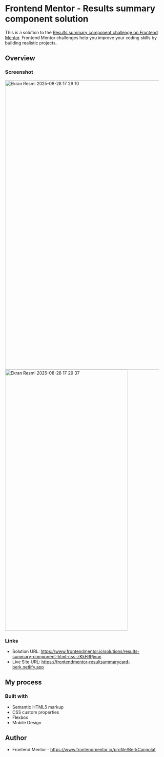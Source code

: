 # Frontend Mentor - Results summary component solution

This is a solution to the [Results summary component challenge on Frontend Mentor](https://www.frontendmentor.io/challenges/results-summary-component-CE_K6s0maV). Frontend Mentor challenges help you improve your coding skills by building realistic projects.

## Overview

### Screenshot

<img width="1656" height="947" alt="Ekran Resmi 2025-08-28 17 29 10" src="https://github.com/user-attachments/assets/efb96af6-f9a9-4499-a53b-bf804ab6b902" />

<img width="401" height="854" alt="Ekran Resmi 2025-08-28 17 29 37" src="https://github.com/user-attachments/assets/fb4858a1-7fbc-4b72-b79f-bfc2a8aa8285" />


### Links

- Solution URL: https://www.frontendmentor.io/solutions/results-summary-component-html-css-zKkFRRjvun
- Live Site URL: https://frontendmentor-resultsummarycard-berk.netlify.app

## My process

### Built with

- Semantic HTML5 markup
- CSS custom properties
- Flexbox
- Mobile Design

## Author

- Frontend Mentor - https://www.frontendmentor.io/profile/BerkCanpolat
